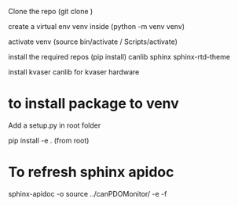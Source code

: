 Clone the repo (git clone <url>)

create a virtual env venv inside (python -m venv venv)

activate venv (source bin/activate / Scripts/activate)

install the required repos (pip install)
	canlib
	sphinx
	sphinx-rtd-theme

install kvaser canlib for kvaser hardware 

# to install package to venv
Add a setup.py in root folder

pip install -e . (from root)

# To refresh sphinx apidoc
sphinx-apidoc -o source ../canPDOMonitor/ -e -f

